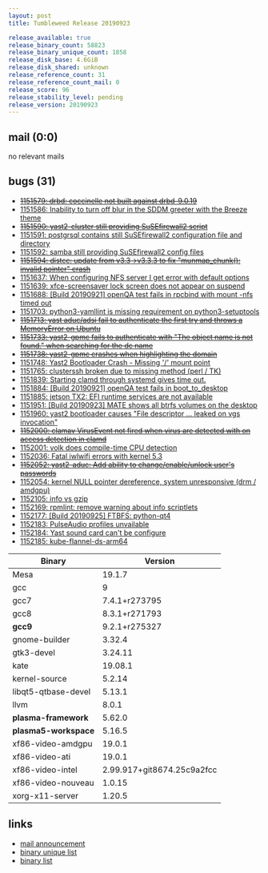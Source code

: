 ```yaml
---
layout: post
title: Tumbleweed Release 20190923

release_available: true
release_binary_count: 58823
release_binary_unique_count: 1858
release_disk_base: 4.6GiB
release_disk_shared: unknown
release_reference_count: 31
release_reference_count_mail: 0
release_score: 96
release_stability_level: pending
release_version: 20190923
---
```


## mail (0:0)

no relevant mails

## bugs (31)

<!--more-->

- ~~[1151579: drbd: coccinelle not built against drbd-9.0.19](https://bugzilla.opensuse.org/show_bug.cgi?id=1151579)~~
- [1151586: Inability to turn off blur in the SDDM greeter with the Breeze theme](https://bugzilla.opensuse.org/show_bug.cgi?id=1151586)
- ~~[1151590: yast2-cluster still providing SuSEfirewall2 script](https://bugzilla.opensuse.org/show_bug.cgi?id=1151590)~~
- [1151591: postgrsql contains still SuSEfirewall2 configuration file and directory](https://bugzilla.opensuse.org/show_bug.cgi?id=1151591)
- [1151592: samba still providing SuSEfirewall2 config files](https://bugzilla.opensuse.org/show_bug.cgi?id=1151592)
- ~~[1151594: distcc: update from v3.3->v3.3.3 to fix "munmap_chunk(): invalid pointer" crash](https://bugzilla.opensuse.org/show_bug.cgi?id=1151594)~~
- [1151637: When configuring NFS server I get error with default options](https://bugzilla.opensuse.org/show_bug.cgi?id=1151637)
- [1151639: xfce-screensaver lock screen does not appear on suspend](https://bugzilla.opensuse.org/show_bug.cgi?id=1151639)
- [1151688: \[Build 20190921\] openQA test fails in rpcbind with mount -nfs timed out](https://bugzilla.opensuse.org/show_bug.cgi?id=1151688)
- [1151703: python3-yamllint is missing requirement on python3-setuptools](https://bugzilla.opensuse.org/show_bug.cgi?id=1151703)
- ~~[1151713: yast aduc/adsi fail to authenticate the first try and throws a MemoryError on Ubuntu](https://bugzilla.opensuse.org/show_bug.cgi?id=1151713)~~
- ~~[1151733: yast2-gpmc fails to authenticate with "The object name is not found." when searching for the dc name](https://bugzilla.opensuse.org/show_bug.cgi?id=1151733)~~
- ~~[1151738: yast2-gpmc crashes when highlighting the domain](https://bugzilla.opensuse.org/show_bug.cgi?id=1151738)~~
- [1151748: Yast2 Bootloader Crash - Missing '/' mount point](https://bugzilla.opensuse.org/show_bug.cgi?id=1151748)
- [1151765: clusterssh broken due to missing method (perl / TK)](https://bugzilla.opensuse.org/show_bug.cgi?id=1151765)
- [1151839: Starting clamd through systemd gives time out.](https://bugzilla.opensuse.org/show_bug.cgi?id=1151839)
- [1151884: \[Build 20190921\] openQA test fails in boot_to_desktop](https://bugzilla.opensuse.org/show_bug.cgi?id=1151884)
- [1151885: jetson TX2:  EFI runtime services are not available](https://bugzilla.opensuse.org/show_bug.cgi?id=1151885)
- [1151951: \[Build 20190923\] MATE shows all btrfs volumes on the desktop](https://bugzilla.opensuse.org/show_bug.cgi?id=1151951)
- [1151960: yast2 bootloader causes "File descriptor ... leaked on vgs invocation"](https://bugzilla.opensuse.org/show_bug.cgi?id=1151960)
- ~~[1152000: clamav VirusEvent not fired when virus are detected with on access detection in clamd](https://bugzilla.opensuse.org/show_bug.cgi?id=1152000)~~
- [1152001: volk does compile-time CPU detection](https://bugzilla.opensuse.org/show_bug.cgi?id=1152001)
- [1152036: Fatal iwlwifi errors with kernel 5.3](https://bugzilla.opensuse.org/show_bug.cgi?id=1152036)
- ~~[1152052: yast2-aduc: Add ability to change/enable/unlock user's passwords](https://bugzilla.opensuse.org/show_bug.cgi?id=1152052)~~
- [1152054: kernel NULL pointer dereference, system unresponsive (drm / amdgpu)](https://bugzilla.opensuse.org/show_bug.cgi?id=1152054)
- [1152105: info vs gzip](https://bugzilla.opensuse.org/show_bug.cgi?id=1152105)
- [1152169: rpmlint: remove warning about info scriptlets](https://bugzilla.opensuse.org/show_bug.cgi?id=1152169)
- [1152177: \[Build 20190925\] FTBFS: python-qt4](https://bugzilla.opensuse.org/show_bug.cgi?id=1152177)
- [1152183: PulseAudio profiles unvailable](https://bugzilla.opensuse.org/show_bug.cgi?id=1152183)
- [1152184: Yast sound card can't be configure](https://bugzilla.opensuse.org/show_bug.cgi?id=1152184)
- [1152185: kube-flannel-ds-arm64](https://bugzilla.opensuse.org/show_bug.cgi?id=1152185)

Binary | Version
--- | ---
Mesa | 19.1.7
gcc | 9
gcc7 | 7.4.1+r273795
gcc8 | 8.3.1+r271793
**gcc9** | 9.2.1+r275327
gnome-builder | 3.32.4
gtk3-devel | 3.24.11
kate | 19.08.1
kernel-source | 5.2.14
libqt5-qtbase-devel | 5.13.1
llvm | 8.0.1
**plasma-framework** | 5.62.0
**plasma5-workspace** | 5.16.5
xf86-video-amdgpu | 19.0.1
xf86-video-ati | 19.0.1
xf86-video-intel | 2.99.917+git8674.25c9a2fcc
xf86-video-nouveau | 1.0.15
xorg-x11-server | 1.20.5

## links

- [mail announcement](https://lists.opensuse.org/opensuse-factory/2019-09/msg00242.html)
- [binary unique list](http://download.opensuse.org/history/20190923/rpm.unique.list)
- [binary list](http://download.opensuse.org/history/20190923/rpm.list)

